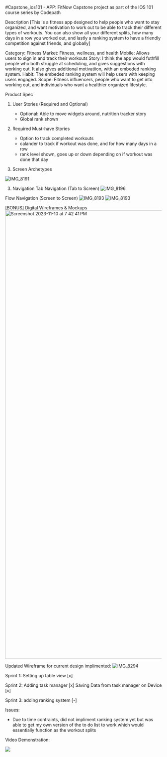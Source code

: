 #Capstone_ios101 - APP: FitNow
Capstone project as part of the IOS 101 course series by Codepath


Description
[This is a fitness app designed to help people who want to stay organized, and want motivation to work out to be able to track their different types of workouts. You can also show all your different splits, how many days in a row you worked out, and lastly a ranking system to have a friendly competition against friends, and globally]

Category: Fitness
Market: Fitness, wellness, and health
Mobile: Allows users to sign in and track their workouts 
Story: I think the app would futhfill people who both struggle at scheduling, and gives suggestions with working out. It also gives additional motivatiion, with an embeded ranking system. 
Habit: The embeded ranking system will help users with keeping users engaged.
Scope: Fitness influencers, people who want to get into working out, and individuals who want a healthier organized lifestyle.

Product Spec
1. User Stories (Required and Optional)
   - Optional: Able to move widgets around, nutrition tracker story
   - Global rank shown
3. Required Must-have Stories
   - Option to track completed workouts
   - calander to track if workout was done, and for how many days in a row
   - rank level shown, goes up or down depending on if workout was done that day

2. Screen Archetypes

![IMG_8191](https://github.com/smyanj/Capstone_ios101/assets/95009071/7a772e51-4089-49ca-899c-906b4a15e365)


3. Navigation
Tab Navigation (Tab to Screen)
![IMG_8196](https://github.com/smyanj/Capstone_ios101/assets/95009071/8eb31f14-5de4-4de5-aba7-bbdbe3965aad)


Flow Navigation (Screen to Screen)
![IMG_8193](https://github.com/smyanj/Capstone_ios101/assets/95009071/72f96319-4128-4125-845a-085c785703e5)
![IMG_8193](https://github.com/smyanj/Capstone_ios101/assets/95009071/6588b72c-0af8-4744-b74c-42675524d1e5)

[BONUS] Digital Wireframes & Mockups
<img width="1440" alt="Screenshot 2023-11-10 at 7 42 41 PM" src="https://github.com/smyanj/Capstone_ios101/assets/95009071/037dcd62-4e26-4800-8025-5aa792c74427">

Updated Wireframe for current design implimented:
![IMG_8294](https://github.com/smyanj/Capstone_ios101/assets/95009071/6c660968-5f8f-435a-8c5d-12038158514a)



Sprint 1:
Setting up table view [x]

Sprint 2:
Adding task manager [x]
Saving Data from task manager on Device [x]

Sprint 3:
adding ranking system [-]

Issues:
- Due to time contraints, did not impliment ranking system yet but was able to get my own version of the to do list to work which would essentially function as the workout splits

Video Demonstration:
<div>
    <a href="https://www.loom.com/share/6a41db75df594ea4a04d2084d847ac26">
    </a>
    <a href="https://www.loom.com/share/6a41db75df594ea4a04d2084d847ac26">
      <img style="max-width:300px;" src="https://cdn.loom.com/sessions/thumbnails/6a41db75df594ea4a04d2084d847ac26-with-play.gif">
    </a>
  </div>




  
